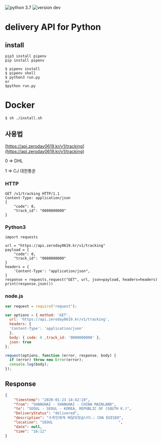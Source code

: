 ![python 3.7](https://img.shields.io/badge/Python-3.7-blue.svg) ![version dev](https://img.shields.io/badge/version-dev-green.svg)

delivery API for Python
===================
## install
```
pip3 install pipenv
pip install pipenv
```
```
$ pipenv install
$ pipenv shell
$ python3 run.py
or
$python run.py
```
# Docker
```
$ sh ./install.sh
```

## 사용법
[https://api.zeroday0619.kr/v1/tracking](https://api.zeroday0619.kr/v1/tracking)

0 => DHL

1 => CJ 대한통운

### HTTP
```http
GET /v1/tracking HTTP/1.1
Content-Type: application/json
{
    "code": 0,
	"track_id": "0000000000"
}
```
### Python3
```python3
import requests

url = "https://api.zeroday0619.kr/v1/tracking"
payload = {
    "code": 0,
	"track_id": "0000000000"
}
headers = {
    'Content-Type': "application/json",
}
response = requests.request("GET", url, json=payload, headers=headers)
print(response.json())
```
### node.js
```node.js
var request = require("request");

var options = { method: 'GET',
  url: 'https://api.zeroday0619.kr/v1/tracking',
  headers: {
  'Content-Type': 'application/json'
  },
  body: { code: 0 ,track_id: '0000000000' },
  json: true 
};

request(options, function (error, response, body) {
  if (error) throw new Error(error);
  console.log(body);
});
```

## Response
```json
{
    "timestemp": "2020-01-23 14:42:10",
    "from": "SHANGHAI - SHANGHAI - CHINA MAINLAND",
    "to": "SEOUL - SEOUL - KOREA, REPUBLIC OF (SOUTH K.)",
    "DeliveryStatus": "delivered",
    "description": "수취인에게 배달되었습니다.: CHA EUISEO",
    "location": "SEOUL                              ",
    "date": null,
    "time": "16:12"
}
```
